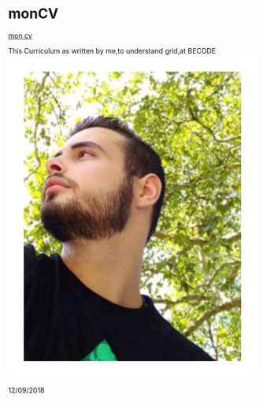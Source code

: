 # monCV
[mon cv](https://diogomamartins.github.io/monCV/)

This Curriculum as written by me,to understand grid,at BECODE
![How its look](photo.png)

















12/09/2018
